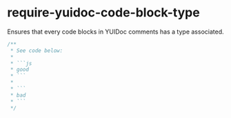 # require-yuidoc-code-block-type

Ensures that every code blocks in YUIDoc comments has a type associated.

```js
/**
 * See code below:
 *
 * ```js
 * good
 * ```
 *
 * ```
 * bad
 * ```
 */
```
